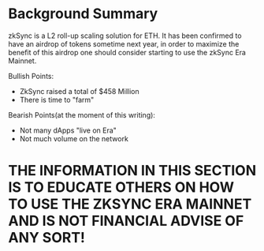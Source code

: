 # Background Summary
zkSync is a L2 roll-up scaling solution for ETH. It has been confirmed to have an airdrop of tokens sometime next year, in order to maximize the benefit of this airdrop one should consider starting to use the zkSync Era Mainnet.

Bullish Points:
- ZkSync raised a total of $458 Million 
- There is time to "farm"

Bearish Points(at the moment of this writing):
- Not many dApps "live on Era" 
- Not much volume on the network

# THE INFORMATION IN THIS SECTION IS TO EDUCATE OTHERS ON HOW TO USE THE ZKSYNC ERA MAINNET AND IS NOT FINANCIAL ADVISE OF ANY SORT!